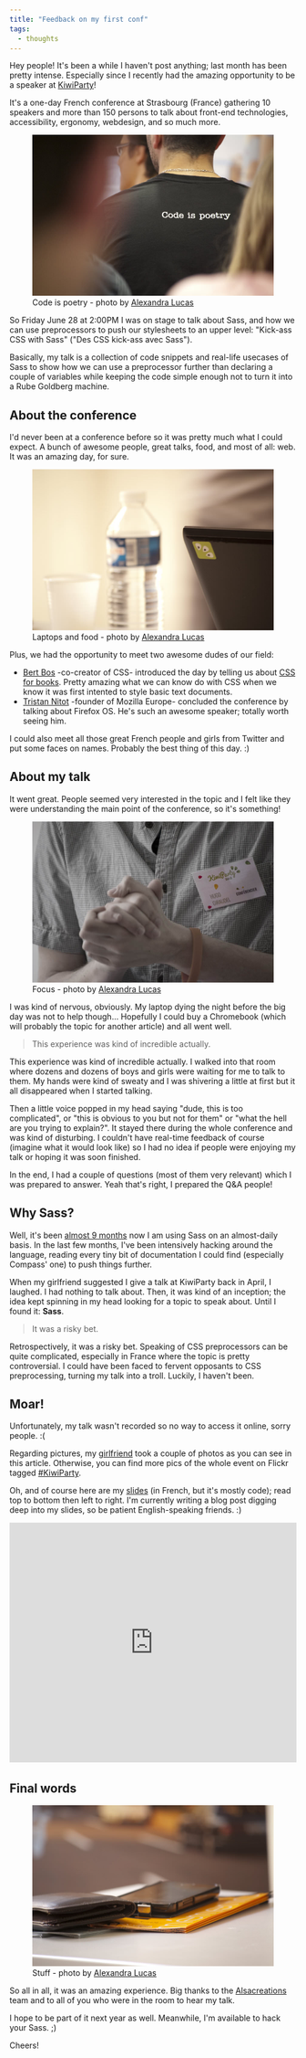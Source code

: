 ```yaml
---
title: "Feedback on my first conf"
tags:
  - thoughts
---
```


Hey people! It's been a while I haven't post anything; last month has been pretty intense. Especially since I recently had the amazing opportunity to be a speaker at [KiwiParty](http://kiwiparty.fr)!

It's a one-day French conference at Strasbourg (France) gathering 10 speakers and more than 150 persons to talk about front-end technologies, accessibility, ergonomy, webdesign, and so much more.

<figure class="figure">
<img src="/assets/images/feedbacks-kiwiparty/code-is-poetry.jpg" alt="">
<figcaption>Code is poetry - photo by <a href="http://alexandralucas.com">Alexandra Lucas</a></figcaption>
</figure>

So Friday June 28 at 2:00PM I was on stage to talk about Sass, and how we can use preprocessors to push our stylesheets to an upper level: "Kick-ass CSS with Sass" ("Des CSS kick-ass avec Sass").

Basically, my talk is a collection of code snippets and real-life usecases of Sass to show how we can use a preprocessor further than declaring a couple of variables while keeping the code simple enough not to turn it into a Rube Goldberg machine.

## About the conference

I'd never been at a conference before so it was pretty much what I could expect. A bunch of awesome people, great talks, food, and most of all: web. It was an amazing day, for sure.

<figure class="figure">
<img src="/assets/images/feedbacks-kiwiparty/laptops-and-food.jpg" alt="">
<figcaption>Laptops and food - photo by <a href="http://alexandralucas.com">Alexandra Lucas</a></figcaption>
</figure>

Plus, we had the opportunity to meet two awesome dudes of our field:

* [Bert Bos](http://en.wikipedia.org/wiki/Bert_Bos) -co-creator of CSS- introduced the day by telling us about [CSS for books](http://www.w3.org/Talks/2013/0628-CSS-Strasbourg/). Pretty amazing what we can know do with CSS when we know it was first intented to style basic text documents.
* [Tristan Nitot](http://twitter.com/nitot) -founder of Mozilla Europe- concluded the conference by talking about Firefox OS. He's such an awesome speaker; totally worth seeing him.

I could also meet all those great French people and girls from Twitter and put some faces on names. Probably the best thing of this day. :)

## About my talk

It went great. People seemed very interested in the topic and I felt like they were understanding the main point of the conference, so it's something!

<figure class="figure">
<img src="/assets/images/feedbacks-kiwiparty/hugo-giraudel.jpg" alt="">
<figcaption>Focus - photo by <a href="http://alexandralucas.com">Alexandra Lucas</a></figcaption>
</figure>

I was kind of nervous, obviously. My laptop dying the night before the big day was not to help though... Hopefully I could buy a Chromebook (which will probably the topic for another article) and all went well.

> This experience was kind of incredible actually.

This experience was kind of incredible actually. I walked into that room where dozens and dozens of boys and girls were waiting for me to talk to them. My hands were kind of sweaty and I was shivering a little at first but it all disappeared when I started talking.

Then a little voice popped in my head saying "dude, this is too complicated", or "this is obvious to you but not for them" or "what the hell are you trying to explain?". It stayed there during the whole conference and was kind of disturbing. I couldn't have real-time feedback of course (imagine what it would look like) so I had no idea if people were enjoying my talk or hoping it was soon finished.

In the end, I had a couple of questions (most of them very relevant) which I was prepared to answer. Yeah that's right, I prepared the Q&A people!

## Why Sass?

Well, it's been [almost 9 months](http://hugogiraudel.com/2012/11/13/less-to-sass/) now I am using Sass on an almost-daily basis. In the last few months, I've been intensively hacking around the language, reading every tiny bit of documentation I could find (especially Compass' one) to push things further.

When my girlfriend suggested I give a talk at KiwiParty back in April, I laughed. I had nothing to talk about. Then, it was kind of an inception; the idea kept spinning in my head looking for a topic to speak about. Until I found it: **Sass**.

> It was a risky bet.

Retrospectively, it was a risky bet. Speaking of CSS preprocessors can be quite complicated, especially in France where the topic is pretty controversial. I could have been faced to fervent opposants to CSS preprocessing, turning my talk into a troll. Luckily, I haven't been.

## Moar!

Unfortunately, my talk wasn't recorded so no way to access it online, sorry people. :(

Regarding pictures, my [girlfriend](http://alexandralucas.com) took a couple of photos as you can see in this article. Otherwise, you can find more pics of the whole event on Flickr tagged [#KiwiParty](http://www.flickr.com/search/?q=kiwiparty).

Oh, and of course here are my [slides](http://slid.es/hugogiraudel/css-kick-ass-avec-sass/) (in French, but it's mostly code); read top to bottom then left to right. I'm currently writing a blog post digging deep into my slides, so be patient English-speaking friends. :)

<iframe src="http://slid.es/hugogiraudel/css-kick-ass-avec-sass/embed" width="100%" height="420" scrolling="no" frameborder="0" webkitallowfullscreen mozallowfullscreen allowfullscreen></iframe>

## Final words

<figure class="figure">
<img src="/assets/images/feedbacks-kiwiparty/stuff.jpg" alt="">
<figcaption>Stuff - photo by <a href="http://alexandralucas.com">Alexandra Lucas</a></figcaption>
</figure>

So all in all, it was an amazing experience. Big thanks to the [Alsacreations](http://alsacreations.fr/) team and to all of you who were in the room to hear my talk.

I hope to be part of it next year as well. Meanwhile, I'm available to hack your Sass.&nbsp;;)

Cheers!
